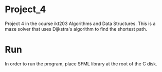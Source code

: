 # Project_4
Project 4 in the course ikt203 Algorithms and Data Structures. This is a maze solver that uses Dijkstra's algorithm to find the shortest path. 

# Run

In order to run the program, place SFML library at the root of the C disk.
